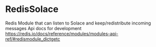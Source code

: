 # RedisSolace
Redis Module that can listen to Solace and keep/redistribute incoming messages
Api docs for development
https://redis.io/docs/reference/modules/modules-api-ref/#redismodule_dictgetc

